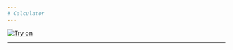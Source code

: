 ```yaml
---
# Calculator
---
```


[![Try on](https://img.shields.io/badge/-try%20on-%23ff8f2a?style=for-the-badge)](https://kvazitropter.github.io/calculator/)

---

